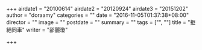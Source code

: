 +++
airdate1 = "20100614"
airdate2 = "20120924"
airdate3 = "20151202"
author = "doraamy"
categories = ""
date = "2016-11-05T01:37:38+08:00"
director = ""
image = ""
postdate = ""
summary = ""
tags = ["", ""]
title = "拒絕同車"
writer = "邵麗瓊"

+++

